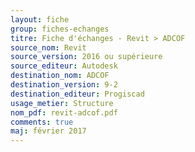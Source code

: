 ```yaml
---
layout: fiche
group: fiches-echanges
titre: Fiche d'échanges - Revit > ADCOF
source_nom: Revit
source_version: 2016 ou supérieure
source_editeur: Autodesk
destination_nom: ADCOF
destination_version: 9-2
destination_editeur: Progiscad
usage_metier: Structure
nom_pdf: revit-adcof.pdf
comments: true
maj: février 2017
---
```

